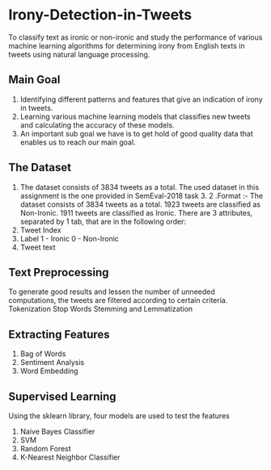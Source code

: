 # Irony-Detection-in-Tweets

To classify text as ironic or non-ironic and study the performance of various machine learning algorithms for determining irony from English texts in tweets using natural language processing.


## Main Goal


1. Identifying different patterns and features that give an indication of irony in tweets.
2. Learning various machine learning models that classifies new tweets and calculating the accuracy of these models.
3. An important sub goal we have is to get hold of good quality data that enables us to reach our main goal.

## The Dataset

1. The dataset consists of 3834 tweets as a total. The used dataset in this assignment is the one provided in SemEval-2018 task 3.
2 .Format :- The dataset consists of 3834 tweets as a total. 1923 tweets are classified as Non-Ironic.
1911 tweets are classified as Ironic.
There are 3 attributes, separated by 1 tab, that are in the following order:
1. Tweet Index
2. Label
   1 - Ironic
   0 - Non-Ironic
3. Tweet text

## Text Preprocessing
To generate good results and lessen the number of unneeded computations, the tweets are filtered according to certain criteria.
Tokenization
Stop Words
Stemming and Lemmatization

## Extracting Features
1. Bag of Words
2. Sentiment Analysis
3. Word Embedding

## Supervised Learning
Using the sklearn library, four models are used to test the features
1. Naive Bayes Classifier
2. SVM
3. Random Forest
4. K-Nearest Neighbor Classifier

